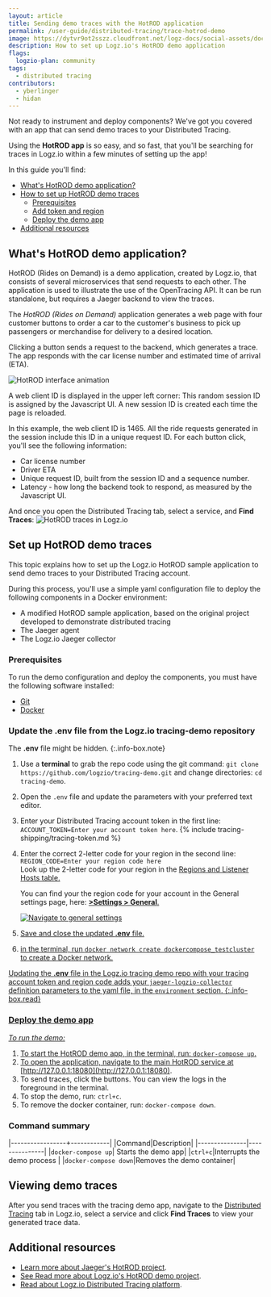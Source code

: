 ```yaml
---
layout: article
title: Sending demo traces with the HotROD application
permalink: /user-guide/distributed-tracing/trace-hotrod-demo
image: https://dytvr9ot2sszz.cloudfront.net/logz-docs/social-assets/docs-social.jpg
description: How to set up Logz.io's HotROD demo application
flags:
  logzio-plan: community
tags:
  - distributed tracing
contributors:
  - yberlinger
  - hidan
---
```


Not ready to instrument and deploy components? We've got you covered with an app that can send demo traces to your Distributed Tracing.

Using the **HotROD app** is so easy, and so fast, that you'll be searching for traces in Logz.io within a few minutes of setting up the app! 

In this guide you'll find:

* [What's HotROD demo application?](/user-guide/distributed-tracing/trace-hotrod-demo#whats-hotrod-demo-application)
* [How to set up HotROD demo traces](/user-guide/distributed-tracing/trace-hotrod-demo#set-up-hotrod-demo-traces)
  * [Prerequisites](/user-guide/distributed-tracing/trace-hotrod-demo#prerequisites)
  * [Add token and region](/user-guide/distributed-tracing/trace-hotrod-demo#update-the-env-file-from-the-logzio-tracing-demo-repository)
  * [Deploy the demo app](/user-guide/distributed-tracing/trace-hotrod-demo#deploy-the-demo-app)
* [Additional resources](/user-guide/distributed-tracing/trace-hotrod-demo#additional-resources)

## What's HotROD demo application? ##

HotROD (Rides on Demand) is a demo application, created by Logz.io, that consists of several microservices that send requests to each other. The application is used to illustrate the use of the OpenTracing API. It can be run standalone, but requires a Jaeger backend to view the traces. 

The _HotROD (Rides on Demand)_ application generates a web page with four customer buttons to order a car to the customer's business to pick up passengers or merchandise for delivery to a desired location. 

Clicking a button sends a request to the backend, which generates a trace. The app responds with the car license number and estimated time of arrival (ETA). 

<!-- ![HotROD interface image](https://dytvr9ot2sszz.cloudfront.net/logz-docs/distributed-tracing/tracing-hotrod.png) -->

![HotROD interface animation](https://dytvr9ot2sszz.cloudfront.net/logz-docs/distributed-tracing/tracing-hotrod-anim8.gif)

A web client ID is displayed in the upper left corner:  This random session ID is assigned by the Javascript UI. A new session ID is created each time the page is reloaded.  

In this example, the web client ID is 1465. All the ride requests generated in the session include this ID in a unique request ID. For each button click, you'll see the following information: 

+ Car license number
+ Driver ETA
+ Unique request ID, built from the session ID and a sequence number. 
+ Latency - how long the backend took to respond, as measured by the Javascript UI.


And once you open the Distributed Tracing tab, select a service, and **Find Traces**: ![HotROD traces in Logz.io](https://dytvr9ot2sszz.cloudfront.net/logz-docs/distributed-tracing/traces-hotrod-driver-results_oct21.png	)

## Set up HotROD demo traces 

This topic explains how to set up the Logz.io HotROD sample application to send demo traces to your Distributed Tracing account. 

During this process, you'll use a simple yaml configuration file to deploy the following components in a Docker environment:

+ A modified HotROD sample application, based on the original project developed to demonstrate distributed tracing
+ The Jaeger agent
+ The Logz.io Jaeger collector

### Prerequisites

To run the demo configuration and deploy the components, you must have the following software installed: 

+ <a href ="https://git-scm.com/book/en/v2/Getting-Started-Installing-Git" target="_blank"> Git  <i class="fas fa-external-link-alt"></i>  </a>  
+ <a href ="https://docs.docker.com/get-docker/" target="_blank"> Docker  <i class="fas fa-external-link-alt"></i> </a>  

### Update the **.env** file from the Logz.io tracing-demo repository

The **.env** file might be hidden.
{:.info-box.note}

1. Use a **terminal** to grab the repo code using the git command:  `git clone https://github.com/logzio/tracing-demo.git` and change directories: `cd tracing-demo`.

1. Open the `.env` file and update the parameters with your preferred text editor.
1. Enter your Distributed Tracing account token in the first line: `ACCOUNT_TOKEN=Enter your account token here`. {% include tracing-shipping/tracing-token.md %}
1. Enter the correct 2-letter code for your region in the second line: `REGION_CODE=Enter your region code here`<br>
    Look up the 2-letter code for your region in the <a href="/user-guide/accounts/account-region.html#available-regions" target ="_blank"> Regions and Listener Hosts table.</a> 
   
   You can find your the region code for your account in the General settings page, here: <a href="https://app.logz.io/#/dashboard/settings/general" target ="_blank"> **<i class="li li-gear"></i> >Settings > General**.

   ![Navigate to general settings](https://dytvr9ot2sszz.cloudfront.net/logz-docs/distributed-tracing/traces-general-settings_oct21.png	)


1. Save and close the updated **.env** file.

1. in the terminal, run `docker network create dockercompose_testcluster` to create a Docker network.


Updating the **.env** file in the Logz.io tracing demo repo with your tracing account token and region code 
adds your `jaeger-logzio-collector` definition parameters to the yaml file, in the `environment` section.
{:.info-box.read}

### Deploy the demo app

_To run the demo:_

1. To start the HotROD demo app, in the terminal, run: `docker-compose up`.
2. To open the application, navigate to the main HotROD service at [http://127.0.0.1:18080](http://127.0.0.1:18080).
3. To send traces, click the buttons.
    You can view the logs in the foreground in the terminal. 
4. To stop the demo, run: `ctrl+c`.
5. To remove the docker container, run: `docker-compose down`.

### Command summary

|-----------------+------------|
|Command|Description|
|---------------|---------------|
|`docker-compose up`| Starts the demo app|
|`ctrl+c`|Interrupts the demo process |
|`docker-compose down`|Removes the demo container|


## Viewing demo traces

After you send traces with the tracing demo app, navigate to the [Distributed Tracing](https://app.logz.io/#/dashboard/jaeger/search?switchToAccountId=2977) tab in Logz.io, select a service and click **Find Traces** to view your generated trace data.    

## Additional resources

* [Learn more about Jaeger's HotROD project](https://github.com/jaegertracing/jaeger/tree/master/examples/hotrod).
* [See Read more about Logz.io's HotROD demo project](https://github.com/logzio/tracing-demo/blob/main/README.md).
* [Read about Logz.io Distributed Tracing platform](/user-guide/distributed-tracing). 

<!-- For more background information, visit the <a href ="https://github.com/jaegertracing/jaeger/tree/master/examples/hotrod" target="_blank">  HotROD in Github project <i class="fas fa-external-link-alt"></i>. </a> 

*The Logz.io **tracing-demo** project repository includes modified configuration paramaters to create the HotROD web app. The app sends data to a Logz.io Jaeger collector that you configure to work with your Distributed Tracing account.  Click to open the <a href ="https://github.com/logzio/tracing-demo/blob/main/README.md" target="_blank"> **README** for the tracing demo project. </a>* -->

<!--The configuration repository <a href ="https://github.com/logzio/tracing-demo"  target="_blank">  is here <i class="fas fa-external-link-alt"></i> </a>. -->

<!-- Visit the docs to learn more about <a href=" /user-guide/distributed-tracing"  target ="_blank"> Logz.io Distributed Tracing. </a> -->
